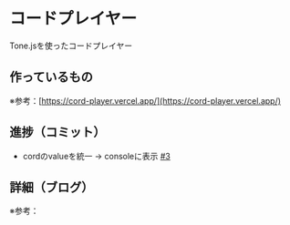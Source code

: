 # コードプレイヤー

Tone.jsを使ったコードプレイヤー

## 作っているもの

※参考：[https://cord-player.vercel.app/](https://cord-player.vercel.app/)

## 進捗（コミット）

- cordのvalueを統一 -> consoleに表示 [#3](https://github.com/ryo-i/next-app-started/issues/3)

## 詳細（ブログ）

※参考：[]()